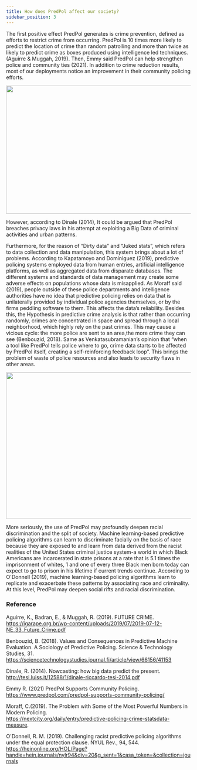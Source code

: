 ```yaml
---
title: How does PredPol affect our society?
sidebar_position: 3
---
```

The first positive effect PredPol generates is crime prevention, defined as efforts to restrict crime from occurring. PredPol is 10 times more likely to predict the location of crime than random patrolling and more than twice as likely to predict crime as boxes produced using intelligence led techniques. (Aguirre & Muggah, 2019). Then, Emmy said PredPol can help strengthen police and community ties (2021). In addition to crime reduction results, most of our deployments notice an improvement in their community policing efforts.

<!-- ![img](https://lh5.googleusercontent.com/KDqtruaqmP1ovIwwWb8p20zRPgcdYr2gGfUVsguzbak5JC4C_fqRswXJ8SEotjvf8qvf8fexCsi4NfGxk4k1T1hmXMwZlsPANbARNV95G9XzUoLKR89ZwbOk5GvKasmt-PUuoGdG) -->

<div align='center'>
<img
  src="https://lh5.googleusercontent.com/KDqtruaqmP1ovIwwWb8p20zRPgcdYr2gGfUVsguzbak5JC4C_fqRswXJ8SEotjvf8qvf8fexCsi4NfGxk4k1T1hmXMwZlsPANbARNV95G9XzUoLKR89ZwbOk5GvKasmt-PUuoGdG" 
  width = "600" height = "350" alt=""/>
</div>

However, according to Dinale (2014), It could be argued that PredPol breaches privacy laws in his attempt at exploiting a Big Data of criminal activities and urban patterns. 

Furthermore, for the reason of “Dirty data” and “Juked stats”, which refers to data collection and data manipulation, this system brings about a lot of problems. According to Kapatamoyo and Dominiguez (2019), predictive policing systems employed data from human entries, artificial intelligence platforms, as well as aggregated data from disparate databases. The different systems and standards of data management may create some adverse effects on populations whose data is misapplied. As Moraff said (2019), people outside of these police departments and intelligence authorities have no idea that predictive policing relies on data that is unilaterally provided by individual police agencies themselves, or by the firms peddling software to them. This affects the data’s reliability. Besides this, the Hypothesis in predictive crime analysis is that rather than occurring randomly, crimes are concentrated in space and spread through a local neighborhood, which highly rely on the past crimes. This may cause a vicious cycle: the more police are sent to an area,the more crime they can see (Benbouzid, 2018). Same as Venkatasubramanian’s opinion that “when a tool like PredPol tells police where to go, crime data starts to be affected by PredPol itself, creating a self-reinforcing feedback loop”. This brings the problem of waste of police resources and also leads to security flaws in other areas.

<!-- <div align=center>
<img src="https://lh5.googleusercontent.com/7w1kugsvlh4gv0qrCBzP_ezUh_qiX0TXKjjP0k8cLW70QVYAPxgVfKqaI5CL9N9JASX7VrYPXKL9Vmn-0bfTX_9wfKSmrBLVCZIjEjslZptfbzg72VzxkYhvJ80o1ok843Vcu7Of" width="80%" height="60%" />
</div> -->


<div align='center'>
<img
  src="https://lh5.googleusercontent.com/7w1kugsvlh4gv0qrCBzP_ezUh_qiX0TXKjjP0k8cLW70QVYAPxgVfKqaI5CL9N9JASX7VrYPXKL9Vmn-0bfTX_9wfKSmrBLVCZIjEjslZptfbzg72VzxkYhvJ80o1ok843Vcu7Of" 
  width = "600" height = "400" alt=""/>
</div>

More seriously, the use of PredPol may profoundly deepen racial discrimination and the split of society. Machine learning-based predictive policing algorithms can learn to discriminate facially on the basis of race because they are exposed to and learn from data derived from the racist realities of the United States criminal justice system-a world in which Black Americans are incarcerated in state prisons at a rate that is 5.1 times the imprisonment of whites, 1 and one of every three Black men born today can expect to go to prison in his lifetime if current trends continue. According to O'Donnell (2019), machine learning-based policing algorithms learn to replicate and exacerbate these patterns by associating race and criminality. At this level, PredPol may deepen social rifts and racial discrimination.							
  
### Reference

Aguirre, K., Badran, E., & Muggah, R. (2019). FUTURE CRIME.   
https://igarape.org.br/wp-content/uploads/2019/07/2019-07-12-NE_33_Future_Crime.pdf  

Benbouzid, B. (2018). Values and Consequences in Predictive Machine Evaluation. A Sociology of Predictive Policing. Science & Technology Studies, 31.    
https://sciencetechnologystudies.journal.fi/article/view/66156/41153  

Dinale, R. (2014). Nowcasting: how big data predict the present.   
http://tesi.luiss.it/12588/1/dinale-riccardo-tesi-2014.pdf    

Emmy R. (2021) PredPol Supports Community Policing.  
https://www.predpol.com/predpol-supports-community-policing/  

Moraff, C.(2019). The Problem with Some of the Most Powerful Numbers in Modern Policing.  
https://nextcity.org/daily/entry/predictive-policing-crime-statsdata-measure.   

O'Donnell, R. M. (2019). Challenging racist predictive policing algorithms under the equal protection clause. NYUL Rev., 94, 544.    
https://heinonline.org/HOL/Page?handle=hein.journals/nylr94&div=20&g_sent=1&casa_token=&collection=journals
